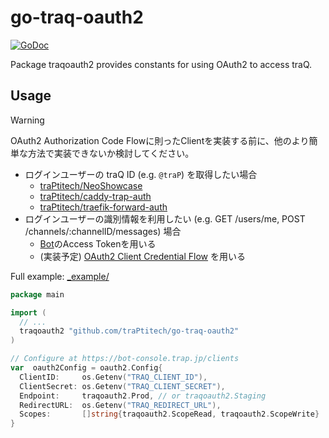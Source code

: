 # go-traq-oauth2

[![GoDoc](https://godoc.org/github.com/traPtitech/go-traq-oauth2?status.svg)](https://godoc.org/github.com/traPtitech/go-traq-oauth2)

Package traqoauth2 provides constants for using OAuth2 to access traQ.

## Usage

> [!WARNING]
> OAuth2 Authorization Code Flowに則ったClientを実装する前に、他のより簡単な方法で実装できないか検討してください。
> - ログインユーザーの traQ ID (e.g. `@traP`) を取得したい場合
>   - [traPtitech/NeoShowcase](https://github.com/traPtitech/NeoShowcase)
>   - [traPtitech/caddy-trap-auth](https://github.com/traPtitech/caddy-trap-auth)
>   - [traPtitech/traefik-forward-auth](https://github.com/traPtitech/traefik-forward-auth)
> - ログインユーザーの識別情報を利用したい (e.g. GET /users/me, POST /channels/:channelID/messages) 場合
>   - [Bot](https://bot-console.trap.jp/docs/bot)のAccess Tokenを用いる
>   - (実装予定) [OAuth2 Client Credential Flow](https://github.com/traPtitech/traQ/issues/2403) を用いる

Full example: [_example/](_example/)

```go
package main

import (
  // ...
  traqoauth2 "github.com/traPtitech/go-traq-oauth2"
)

// Configure at https://bot-console.trap.jp/clients
var  oauth2Config = oauth2.Config{
  ClientID:     os.Getenv("TRAQ_CLIENT_ID"),
  ClientSecret: os.Getenv("TRAQ_CLIENT_SECRET"),
  Endpoint:     traqoauth2.Prod, // or traqoauth2.Staging
  RedirectURL:  os.Getenv("TRAQ_REDIRECT_URL"),
  Scopes:       []string{traqoauth2.ScopeRead, traqoauth2.ScopeWrite}
}
```
